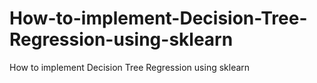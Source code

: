# How-to-implement-Decision-Tree-Regression-using-sklearn
How to implement Decision Tree Regression using sklearn
